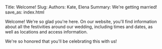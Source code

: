 Title: Welcome!
Slug: 
Authors: Kate, Elena
Summary: We're getting married!
save_as: index.html



Welcome! We're so glad you're here. On our website, you'll find information about all the festivities around our wedding, including times and dates, as well as locations and access information.

We're so honored that you'll be celebrating this with us!
